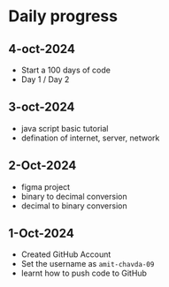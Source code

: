 # Daily progress


## 4-oct-2024
- Start a 100 days of code
- Day 1 / Day 2  


## 3-oct-2024
- java script basic tutorial
- defination of internet, server, network


## 2-Oct-2024
- figma project
- binary to decimal conversion
- decimal to binary conversion


## 1-Oct-2024
- Created GitHub Account
- Set the username as ` amit-chavda-09 `
- learnt how to push code to GitHub
